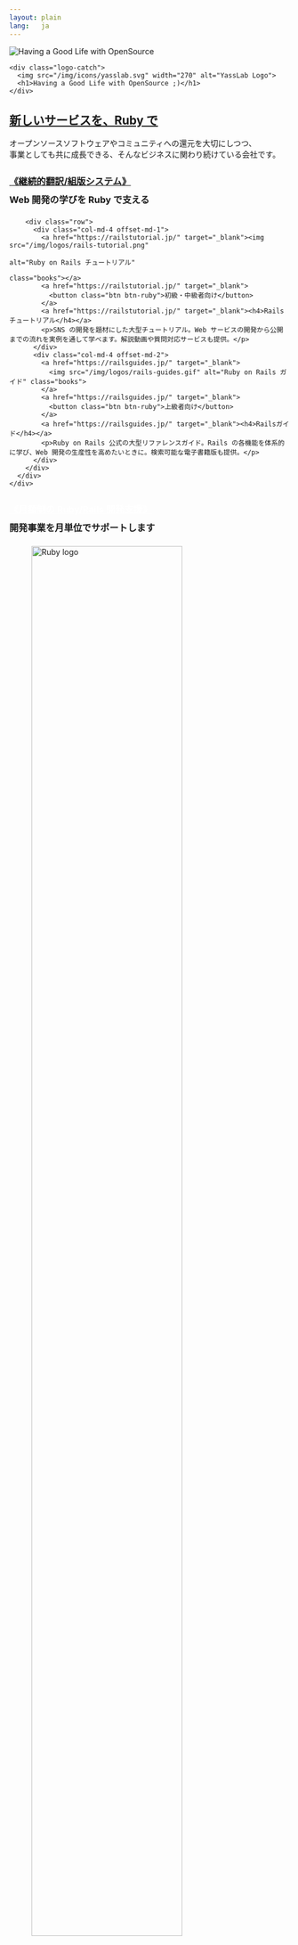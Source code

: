 ```yaml
---
layout: plain
lang:   ja
---
```


<section class="mainVisual">
  <div class="jumbotron">
    <picture>
      <source media="(min-width: 600px)" srcset="/img/cover-photo.jpg">
      <img src="/img/cover-photo-mobile.jpg" alt="Having a Good Life with OpenSource">
    </picture>

    <div class="logo-catch">
      <img src="/img/icons/yasslab.svg" width="270" alt="YassLab Logo">
      <h1>Having a Good Life with OpenSource ;)</h1>
    </div>
  </div>
</section>

<section class="catchCopy entry_content" id="vision">
  <div class="container">
    <div class="row">
      <div class="col-12">
        <h2><a href="#vision">新しいサービスを、Ruby で</a></h2>
        <p class="text-md-center">オープンソースソフトウェアやコミュニティへの還元を大切にしつつ、<br class="mobile-hidden">事業としても共に成長できる、そんなビジネスに関わり続けている会社です。</p>
      </div>
    </div>
  </div>
</section>

<section class="products entry_content" id="products">
  <div class="container">
    <div class="row">
      <div class="col-12">
        <h3 style="line-height: 2.0em;"><a href="#products">《継続的翻訳/組版システム》</a><br>
	  Web 開発の学びを Ruby で支える</h3>

        <div class="row">
          <div class="col-md-4 offset-md-1">
            <a href="https://railstutorial.jp/" target="_blank"><img src="/img/logos/rails-tutorial.png"
                                                                     alt="Ruby on Rails チュートリアル"
                                                                     class="books"></a>
            <a href="https://railstutorial.jp/" target="_blank">
              <button class="btn btn-ruby">初級・中級者向け</button>
            </a>
            <a href="https://railstutorial.jp/" target="_blank"><h4>Railsチュートリアル</h4></a>
            <p>SNS の開発を題材にした大型チュートリアル。Web サービスの開発から公開までの流れを実例を通して学べます。解説動画や質問対応サービスも提供。</p>
          </div>
          <div class="col-md-4 offset-md-2">
            <a href="https://railsguides.jp/" target="_blank">
              <img src="/img/logos/rails-guides.gif" alt="Ruby on Rails ガイド" class="books">
            </a>
            <a href="https://railsguides.jp/" target="_blank">
              <button class="btn btn-ruby">上級者向け</button>
            </a>
            <a href="https://railsguides.jp/" target="_blank"><h4>Railsガイド</h4></a>
            <p>Ruby on Rails 公式の大型リファレンスガイド。Rails の各機能を体系的に学び、Web 開発の生産性を高めたいときに。検索可能な電子書籍版も提供。</p>
          </div>
        </div>
      </div>
    </div>
  </div>
</section>

<section class="service entry_content" id="service">
  <div class="container">
    <div class="row">
      <div class="col-12">
        <h3 style="line-height: 2.0em;"><a href="#service" style="color: white;">《月額制の Ruby/Rails 開発支援》</a><br>
		開発事業を月単位でサポートします</h3>
        <div class="row mb-5">
          <div class="col-4">
            <figure id="ruby">
              <img src="/img/icons/ruby-pale.png" width="80%" alt="Ruby logo" />
               <figcaption>Ruby / Rails</figcaption>
            </figure>
          </div>
          <div class="col-4">
            <figure id="cloud">
              <img src="/img/icons/cloud-pale.png" width="80%" alt="cloud icon" />
              <figcaption>Heroku / AWS</figcaption>
            </figure>
          </div>
          <div class="col-4">
            <figure id="agile">
              <img src="/img/icons/agile-pale.png" width="80%" alt="Agile Development image" />
              <figcaption>Agile Development</figcaption>
            </figure>
          </div>
        </div><!--//row-->
      </div><!--//col-->
    </div><!--//row-->

   <div class="row">
      <div class="col-md-6">
        <div class="developmentSupport__more text-center">
            <a href="/ja/agile" class="btn btn-primary btn-block mt-2">詳細を見る</a>
          </div>
        </div><!--//col-->
        <div class="col-md-6">
        <div class="developmentSupport__more text-center">
            <a href="/ja/works" class="btn btn-primary btn-block mt-2">過去の実績を見る</a>
          </div>
        </div><!--//col-->
    </div><!--//row-->

  </div><!--//container-->
</section>

<section class="aboutVisual entry_content" id="remote">
  <div class="container">
    <div class="row">
      <div class="col-12">
        <h2><a href="#remote">沖縄
		×
		東京</a></h2>
        <p class="text-md-center h5">YassLab 社はソフトウェアエンジニアのリモートチームです。<br class="mobile-hidden">フルタイム・パートタイム・複業、様々な関わり方があります。</p>
      </div><!--//col-->
    </div><!--//row-->
  </div><!--//container-->
</section>

<section class="okinawaMember" id="okinawa" style="margin-top: 50px;">
  <div class="container">
    <div class="row">
      <div class="col-12">
        <h3><a href="#okinawa">沖縄メンバー</a></h3>
        <div class="row">
          {% include member.html username='hanachin_'  link_to='twitter'
	           caption='<a href="http://ruby.okinawa/">Okinawa.rb</a>によく出没する。<a href="https://www.ipa.go.jp/jinzai/mitou/portal_index.html">未踏</a>クリエータ' %}
          {% include member.html username='himajin315' link_to='twitter'
             caption='プロの手相占い師兼エンジニア。<a href="https://ie.u-ryukyu.ac.jp/enpit/">enPiT</a>講師' %}
          {% include member.html username='nanophate'  link_to='twitter'
             caption='<a href="https://sechack365.nict.go.jp/">SecHack365</a> 採択者。バイリンガル、写真家' %}
          {% include member.html username='AnaTofuZ'   link_to='twitter'
             caption='Perlが好きなエンジニア。<a href="https://ie.u-ryukyu.ac.jp/%E5%AD%A6%E7%A7%91%E7%B4%B9%E4%BB%8B/%E7%A0%94%E7%A9%B6%E5%AE%A4%E7%B4%B9%E4%BB%8B/%E4%B8%A6%E5%88%97%E7%A0%94%E7%A9%B6%E5%AE%A4%EF%BC%88%E6%B2%B3%E9%87%8E%E7%A0%94%EF%BC%89/">並列研 (河野研)</a>' %}
          {% include member.html username='aokabin_' link_to='twitter'
             caption='<a href="https://www.ryukyu-frogs.com/">Ryukyufrogs</a>5期生のエンジニア。沖縄高専卒' %}
          {% include member.html username='naopontan' link_to='twitter'
             caption='Railsエンジニア。<a href="http://ruby.okinawa/okrk02/">沖縄Ruby会議</a>運営チーム' %}
          {% include member.html username='irish15' link_to='github' offset='offset-md-4'
             caption='琉大enPiTで<a href="https://ie.u-ryukyu.ac.jp/enpit/product/">アトオス</a>を開発。<a href="https://ie.u-ryukyu.ac.jp/enpit/2018/01/10/%E3%80%8C%E7%94%A3%E6%A5%AD%E6%8A%80%E8%A1%93%E5%A4%A7%E5%AD%A6%E9%99%A2%E5%A4%A7%E5%AD%A6%E3%83%BB%E7%90%89%E7%90%83%E5%A4%A7%E5%AD%A6-enpit2%E6%88%90%E6%9E%9C%E7%99%BA%E8%A1%A8%E4%BC%9A-2017-2/">Best Team</a>受賞' %}
        </div>
      </div>
    </div>
  </div>
</section>

<section class="tokyoMember" id="tokyo">
  <div class="container">
    <div class="row">
      <div class="col-12">
        <h3 class="mt-5"><a href="#tokyo">東京メンバー</a></h3>
        <div class="row">
	  {% include member.html username='yasulab'   link_to='twitter'
	  caption='IPA認定<a href="https://www.ipa.go.jp/jinzai/mitou/kinkyou/creator.html">未踏スーパークリエータ</a>。代表取締役' %}
	  {% include member.html username='nalabjp'   link_to='twitter'
	  caption='Railsエンジニア。スノーボードと沖縄が好き' %}
	  {% include member.html username='hachi8833' link_to='twitter'
	  caption='<a href="https://techracho.bpsinc.jp/">TechRacho</a>ライター。翻訳家、Go言語が好き' %}
	  {% include member.html username='shishi4tw' link_to='twitter' offset='offset-md-2'
	  caption='プログラマー。 <a href="https://twitter.com/hashtag/shinjukurb">Shinjuku.rb</a> 発起人' %}
	  {% include member.html username='crafter_gene' link_to='twitter'
	  caption='品質管理が得意。趣味は広くそこそこ深く' %}
        </div>
	<div class="text-center pt-5" style="margin: 30px 0;">
          <a href="/ja/join-forces" class="btn btn-primary">
	    採用情報を見る
	  </a>
        </div>
      </div>
    </div>
  </div>
</section>

<section class="sns">
  <div class="container">
    <div class="row gutter-10">
      <div class="col-6">
        <div class="card card__qiita">
          <div class="card__icon">
            <a href="https://qiita.com/organizations/yasslab"><img src="/img/logos/qiita.png" alt="YassLab organization in Qiita"></a>
          </div>
          <dl class="row">
            <dt class="col-md-6">投稿数</dt>
            <dd class="col-md-6">{% qiita_items %}</dd>
            <dt class="col-md-6">いいね</dt>
            <dd class="col-md-6">{% qiita_likes %}</dd>
          </dl>
        </div>
      </div>
      <div class="col-6">
        <div class="card card__github">
          <div class="card__icon">
            <a href="https://github.com/yasslab"><img src="/img/logos/github.png" alt="Yasslab organization in GitHub"></a>
          </div>
          <dl class="row">
            <dt class="col-md-6">リポジトリ数</dt>
            <dd id="github__repositories" class="col-md-6">65</dd>
            <dt class="col-md-6">スター数</dt>
            <dd id="github__stars" class="col-md-6">408</dd>
          </dl>
	  <div id="posts"></div>
        </div>
      </div>
    </div>
  </div>
</section>

<div id="main_content_wrap" class="outer container" style="margin-top: 20px;">
  <section id="main_content" class="inner row justify-content-md-center pb-5">
    <div class="col-md-9 entry_content text-center">
      {% include recent_posts.html %}
    </div>
  </section>
</div>

<section class="community entry_content" id="community">
  <div class="container">
    <div class="row">
      <div class="col-12">
        <h2><a href="#community" style="color: white;">コミュニティ活動</a></h2>
        <p class="text-md-center">YassLab 社ではコミュニティを Hub とした様々な繋がりを大切にしています。<br class="mobile-hidden">コミュニティの一員として、継続的にできることを積極的に提案します。</p>
        <div class="row">
          <div class="col-md-4">
            <figure>
              <a href="http://ruby.okinawa/" target="_blank">
                <img src="/img/logos/okinawarb.gif" alt="Okinawa Ruby User Group">
              </a>
              <figcaption><a href="http://ruby.okinawa/okrk02/">沖縄Ruby会議などの運営支援</a></figcaption>
            </figure>
          </div>
          <div class="col-md-4">
            <figure>
              <a href="/ja/doorkeeper/">
                <img src="/img/logos/doorkeeper.gif" alt="Doorkeeper スポンサーシップ">
              </a>
              <figcaption><a href="/ja/doorkeeper/">イベント管理サービス代の補助</a></figcaption>
            </figure>
          </div>
          <div class="col-md-4">
            <figure>
              <a href="https://coderdojo.jp/" target="_blank">
                <img src="/img/logos/coderdojo-japan.gif" alt="CoderDojo Japan - 子どものためのプログラミング道場">
              </a>
              <figcaption><a href="/ja/agile">Webサービスの開発支援</a></figcaption>
            </figure>
          </div>
        </div>

	<div class="text-center pt-5">
          <a href="/ja/about">
            <button class="btn btn-primary">会社概要を見る</button>
          </a>
        </div>

      </div>
    </div>
  </div>
</section>

<!--
<section class="partner">
  <div class="container">
    <div class="row">
      <div class="col-4">
        <a href="https://jr.mitou.org/" target="_blank">
          <img src="/img/logos/mitoujr.png" alt="未踏ジュニア">
        </a>
      </div>
      <div class="col-4">
        <a href="https://franliber.co.jp/" target="_blank">
          <img src="/img/logos/franliber.png" alt="FranLiber" class="bd-bk">
        </a>
      </div>
      <div class="col-4">
        <a href="https://railscp.com/" target="_blank">
          <img src="/img/logos/railscp.png" alt="（社）Rails技術者認定試験運営委員会" class="bd-bk">
        </a>
      </div>
    </div>
  </div>
</section>
-->

<section class="press" id="press">
  <div class="container">
    <div class="row">
      <div class="col-12">
        <h2><a href="#press">プレスリリース</a></h2>
          <ul>
            <li>
              <a href="https://www.members.co.jp/company/news/2018/0806_2.html" target="_blank">常駐型デジタルプロフェッショナルサービスのメンバーズキャリア、技術顧問体制を強化～新たに2名が技術顧問に就任、社員育成によるサービス向上を目指す～</a>
            </li>
            <li>
              <a href="https://prtimes.jp/main/html/rd/p/000000036.000015015.html" target="_blank">オンラインプログラミング学習のProgateが「Ruby on Rails チュートリアル」のコンテンツ提供でYassLabと提携</a>
            </li>
            <li><a href="https://prtimes.jp/main/html/rd/p/000000004.000021148.html" target="_blank">転職特化型Rubyプログラミングスクールの「ポテパンキャンプ」、Railsチュートリアルと業務提携しエンジニア創出を促す</a></li>
            <li><a href="https://www.value-press.com/pressrelease/190639" target="_blank">ShareWis、Ruby on Rails 5.1に対応したRailsチュートリアル [第4版] の動画講座を現役エンジニアによるQ&amp;A対応付きで提供開始</a></li>
            <li><a href="https://prtimes.jp/main/html/rd/p/000000013.000016641.html" target="_blank">プログラミングスクールの「DIVE INTO CODE」、Railsチュートリアルと公式提携した「DIC Railsチュートリアルコース」を発表</a></li>
          </ul>

      </div><!--//col-->
    </div><!--//row-->
  </div><!--//container-->
</section>

<div id="contact"></div>
